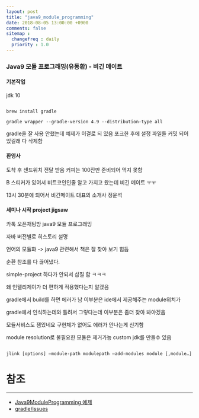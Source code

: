```yaml
---
layout: post
title: "java9_module_programming"
date: 2018-08-05 13:00:00 +0900
comments: false
sitemap :
  changefreq : daily
  priority : 1.0
---
```


### Java9 모듈 프로그래밍(유동환) - 비긴 메이트

#### 기본작업 

jdk 10 

```

brew install gradle

gradle wrapper --gradle-version 4.9 --distribution-type all

```

gradle을 잘 사용 안했는데 예제가 이걸로 되 있음 포크한 후에 설정 파일들 커밋 되어 있길래 다 삭제함 


#### 환영사

도착 후 샌드위치 전달 받음 커피는 100잔만 준비되어 먹지 못함

B 스티커가 있어서 비트코인인줄 알고 가지고 왔는데 비긴 메이트 ㅜㅜ

13시 30분에 되어서 비긴메이트 대표의 소개사 정윤석


#### 세미나 시작 project jigsaw

카톡 오픈채팅방 java9 모듈 프로그래밍

자바 버전별로 히스토리 설명

언어의 모듈화 -> java9 관련해서 책은 잘 찾아 보기 힘듬

순환 참조를 다 끊어냈다.

simple-project 하다가 안되서 삽질 함 ㅋㅋㅋ

왜 인텔리제이가 더 편하게 적용했다는지 알겠음

gradle에서 build를 하면 에러가 남 이부분은 ide에서 제공해주는 module위치가 

gradle에서 인식하는데와 틀려서 그렇다는데 이부분은 좀더 찾아 봐야겠음

모듈서비스도 잼있네요 구현체가 없어도 에러가 안나는게 신기함

module resolution로 불필요한 모듈은 제거가능 custom jdk를 만들수 있음

```

jlink [options] —module-path modulepath —add-modules module [,module…]

```

# 참조 
-----
* [Java9ModuleProgramming 예제](https://github.com/sejoung/Java9ModuleProgramming)
* [gradle/issues](https://github.com/gradle/gradle/issues/4503)